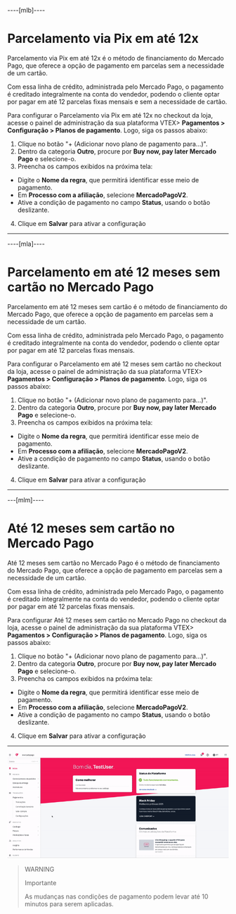 ----[mlb]----
# Parcelamento via Pix em até 12x

Parcelamento via Pix em até 12x é o método de financiamento do Mercado Pago, que oferece a opção de pagamento em parcelas sem a necessidade de um cartão. 

Com essa linha de crédito, administrada pelo Mercado Pago, o pagamento é creditado integralmente na conta do vendedor, podendo o cliente optar por pagar em até 12 parcelas fixas mensais e sem a necessidade de cartão.

Para configurar o Parcelamento via Pix em até 12x no checkout da loja, acesse o painel de administração da sua plataforma VTEX> **Pagamentos > Configuração > Planos de pagamento**. Logo, siga os passos abaixo: 

1.  Clique no botão "+ (Adicionar novo plano de pagamento para...)". 
2. Dentro da categoria **Outro**, procure por **Buy now, pay later Mercado Pago** e selecione-o.
3. Preencha os campos exibidos na próxima tela: 
 * Digite o **Nome da regra**, que permitirá identificar esse meio de pagamento. 
 * Em **Processo com a afiliação**, selecione **MercadoPagoV2**. 
 * Ative a condição de pagamento no campo **Status**, usando o botão deslizante. 

4. Clique em **Salvar** para ativar a configuração

------------


----[mla]----
# Parcelamento em até 12 meses sem cartão no Mercado Pago

Parcelamento em até 12 meses sem cartão é o método de financiamento do Mercado Pago, que oferece a opção de pagamento em parcelas sem a necessidade de um cartão. 

Com essa linha de crédito, administrada pelo Mercado Pago, o pagamento é creditado integralmente na conta do vendedor, podendo o cliente optar por pagar em até 12 parcelas fixas mensais.

Para configurar o Parcelamento em até 12 meses sem cartão no checkout da loja, acesse o painel de administração da sua plataforma VTEX> **Pagamentos > Configuração > Planos de pagamento**. Logo, siga os passos abaixo: 

1.  Clique no botão "+ (Adicionar novo plano de pagamento para...)". 
2. Dentro da categoria **Outro**, procure por **Buy now, pay later Mercado Pago** e selecione-o.
3. Preencha os campos exibidos na próxima tela: 
 * Digite o **Nome da regra**, que permitirá identificar esse meio de pagamento. 
 * Em **Processo com a afiliação**, selecione **MercadoPagoV2**. 
 * Ative a condição de pagamento no campo **Status**, usando o botão deslizante. 

4. Clique em **Salvar** para ativar a configuração

------------

---[mlm]----
# Até 12 meses sem cartão no Mercado Pago

Até 12 meses sem cartão no Mercado Pago é o método de financiamento do Mercado Pago, que oferece a opção de pagamento em parcelas sem a necessidade de um cartão. 

Com essa linha de crédito, administrada pelo Mercado Pago, o pagamento é creditado integralmente na conta do vendedor, podendo o cliente optar por pagar em até 12 parcelas fixas mensais.

Para configurar Até 12 meses sem cartão no Mercado Pago no checkout da loja, acesse o painel de administração da sua plataforma VTEX> **Pagamentos > Configuração > Planos de pagamento**. Logo, siga os passos abaixo: 

1.  Clique no botão "+ (Adicionar novo plano de pagamento para...)". 
2. Dentro da categoria **Outro**, procure por **Buy now, pay later Mercado Pago** e selecione-o.
3. Preencha os campos exibidos na próxima tela: 
 * Digite o **Nome da regra**, que permitirá identificar esse meio de pagamento. 
 * Em **Processo com a afiliação**, selecione **MercadoPagoV2**. 
 * Ative a condição de pagamento no campo **Status**, usando o botão deslizante. 

4. Clique em **Salvar** para ativar a configuração

------------

![Configurar condições de pagamento](/images/vtex/paymentconditions-imagenv2-pt.gif)

> WARNING
>
> Importante
>
> As mudanças nas condições de pagamento podem levar até 10 minutos para serem aplicadas.

